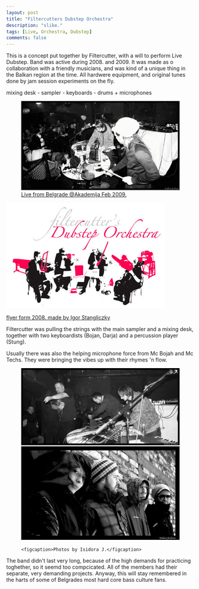 ```yaml
---
layout: post
title: "Filtercutters Dubstep Orchestra"
description: "slike."
tags: [Live, Orchestra, Dubstep]
comments: false
---
```



This is a concept put together by Filtercutter, with a will to perform Live Dubstep. Band was active during 2008. and 2009. It was made as o collaboration with a friendly musicians, and was kind of a unique thing in the Balkan region at the time. All hardwere equipment, and original tunes done by jam session experiments on the fly.

mixing desk - sampler - keyboards - drums + microphones


<figure class="">
   <a href="/images/orkestar1.jpg"><img src="/images/orkestar1.jpg">
   	 <figcaption>Live from Belgrade @Akademija Feb 2009.</figcaption>
   	 </figure>


<a href="/images/fdo_flyer.jpg"><img src="/images/fdo_flyer.jpg">
   	<figcaption>flyer form 2008. made by <a href="http://stang.rs/" target="_blank">Igor Stangliczky</a></figcaption>
   </figure>

Filtercutter was pulling the strings with the main sampler and a mixing desk, together with two keyboardists (Bojan, Darja) and a percussion player (Stung).

Usually there was also the helping microphone force from Mc Bojah and Mc Techs. They were bringing the vibes up with their rhymes 'n flow.

<figure class="half">
	<a href="/images/orkestar3.jpg"><img src="/images/orkestar3.jpg" alt=""></a>
	<a href="/images/orkestar2.jpg"><img src="/images/orkestar2.jpg" alt=""></a>
	
	<figcaption>Photos by Isidora J.</figcaption>
</figure>

The band didn't last very long, because of the high demands for practicing toghether, so it seemd too compcicated. All of the members had their separate, very demanding projects. Anyway, this will stay remembered in the harts of some of Belgrades most hard core bass culture fans.
